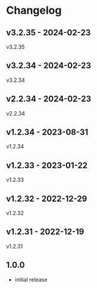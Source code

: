 # Changelog

## v3.2.35 - 2024-02-23

v3.2.35

## v3.2.34 - 2024-02-23

v3.2.34

## v2.2.34 - 2024-02-23

v2.2.34

## v1.2.34 - 2023-08-31

v1.2.34

## v1.2.33 - 2023-01-22

v1.2.33

## v1.2.32 - 2022-12-29

v1.2.32

## v1.2.31 - 2022-12-19

v1.2.31

## 1.0.0

- initial release
